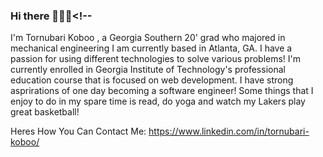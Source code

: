 ### Hi there 💙✌🏾<!--

I'm Tornubari Koboo , a Georgia Southern 20' grad who majored in mechanical engineering I am currently based in Atlanta, GA. I have a passion for using different technologies to solve various problems! I'm currently enrolled in Georgia Institute of Technology's professional education course that is focused on web development. I have strong asprirations of one day becoming a software engineer! Some things that I enjoy to do in my spare time is read, do yoga and watch my Lakers play great basketball! 

Heres How You Can Contact Me: 
https://www.linkedin.com/in/tornubari-koboo/
